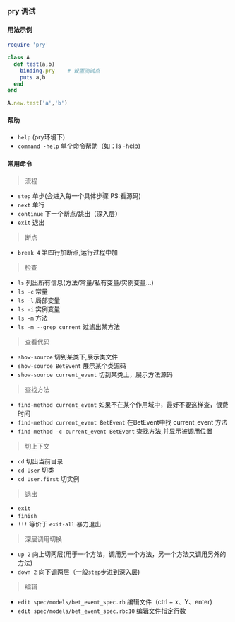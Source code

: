 ### pry 调试
#### 用法示例
```ruby
require 'pry'

class A
  def test(a,b)
    binding.pry    # 设置测试点
    puts a,b
  end
end

A.new.test('a','b')
```
#### 帮助
- `help`  (pry环境下) 
- `command -help` 单个命令帮助（如：ls -help)

#### 常用命令
> 流程
- `step`      单步(会进入每一个具体步骤 PS:看源码)
- `next`      单行
- `continue`  下一个断点/跳出（深入层）
- `exit`       退出

>断点
- `break 4`   第四行加断点,运行过程中加   

> 检查
- `ls`          列出所有信息(方法/常量/私有变量/实例变量...)
- `ls -c`       常量
- `ls -l`       局部变量
- `ls -i`       实例变量
- `ls -m`       方法
- `ls -m --grep current` 过滤出某方法

> 查看代码
- `show-source`                  切到某类下,展示类文件
- `show-source BetEvent`         展示某个类源码
- `show-source current_event`    切到某类上，展示方法源码

> 查找方法
- `find-method current_event`              如果不在某个作用域中，最好不要这样查，很费时间
- `find-method current_event BetEvent`     在BetEvent中找 current_event 方法
- `find-method -c current_event BetEvent`  查找方法,并显示被调用位置

> 切上下文
- `cd`            切出当前目录            
- `cd User`       切类
- `cd User.first` 切实例

>退出
- `exit`
- `finish`
- `!!!` 等价于 `exit-all` 暴力退出

>深层调用切换
- `up 2` 向上切两层(用于一个方法，调用另一个方法，另一个方法又调用另外的方法)
- `down 2` 向下调两层（一般`step`步进到深入层)

>编辑
- `edit spec/models/bet_event_spec.rb`        编辑文件（ctrl + x、Y、enter)
- `edit spec/models/bet_event_spec.rb:10`     编辑文件指定行数

















